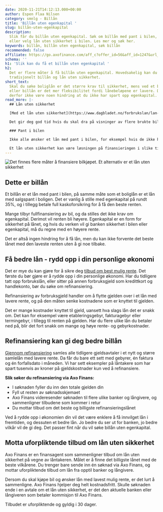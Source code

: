 ```yaml
---
date: 2020-11-21T14:12:13.000+00:00
author: Espen Flaa Nilsen
category: smnlg - Billån
title: 'Billån uten egenkapital '
slug: billån-uten-egenkapital
description:
  Slik får du billån uten egenkapital. Søk om billån med pant i bilen,
  eller velg lån uten sikkerhet i bilen. Les mer og søk her.
keywords: billån, billån uten egenkapital, søk billån
recommended: false
affiliate: https://go.axofinance.com/aff_c?offer_id=56&aff_id=1247&url_id=57&aff_sub=A68
schema: ''
h1: 'Slik kan du få et billån uten egenkapital '
h2:
  Det er flere måter å få billån uten egenkapital. Hovedsakelig kan du velge mellom
  tradisjonelt billån og lån uten sikkerhet.
short_text:
  Skal du søke boliglån er det større krav til sikkerhet, mens ved et båt-
  eller billån er det mer fleksibilitet fordi lånebeløpene er lavere. Det trenger
  derfor ikke være noen hindring at du ikke har spart opp egenkapital.
read_more: |-
  ## Lån uten sikkerhet

  [Med et lån uten sikkerhet](https://www.dagbladet.no/forbrukslan/lan-uten-sikkerhet) er det du som bestemmer hva pengene skal brukes til. Mange velger å bruke lånet på bil, garasjeplass, nye dekk, service eller annet de trenger til bilen. Hos Axo Finans er det helt gratis å søke lån uten sikkerhet, og etter at du mottar et tilbud har du 30 dagers betenkningstid.

  Det gir deg god tid hvis du skal dra på visninger av flere brukte biler, eller kanskje ikke helt har bestemt deg for å kjøpe bil. De fleste vil gjerne vite hvor mye de kan få i lån før de bestemmer seg for å gjennomføre kjøpet, og med Axo Finans kan du gjøre det.

  ### Pant i bilen

  Ikke alle ønsker et lån med pant i bilen, for eksempel hvis de ikke har spart opp egenkapitalen banken krever, eller i motsatt tilfelle: At bruktbilen har lavere verdi enn banken er interessert i å finansiere.

  Et lån uten sikkerhet kan være løsningen på finansieringen i slike tilfeller. Du bestemmer selv hva pengene skal gå til, og det stilles ikke krav om pant i bilen eller egenkapital.
---
```


![Det finnes flere måter å finansiere bilkjøpet. Et alternativ er et lån uten sikkerhet](/forbrukslan/img/billan-uten-egenkapital.jpg 'Søk billån uten egenkapital')

## Dette er billån

Et billån er et lån med pant i bilen, på samme måte som et boliglån er et lån med salgspant i boligen. Det er vanlig å stille med egenkapital på rundt 35%, og i tillegg betale full kaskoforsikring for å få den beste renten.

Mange tilbyr fullfinansiering av bil, og da stilles det ikke krav om egenkapital. Derimot vil renten bli høyere. Egenkapital er en form for sikkerhet på lånet, og hvis du verken vil gi banken sikkerhet i bilen eller egenkapital, må du regne med en høyere rente.

Det er altså ingen hindring for å få lån, men du kan ikke forvente det beste lånet med den laveste renten uten å gi noe tilbake.

## Få bedre lån - rydd opp i din personlige økonomi

Det er mye du kan gjøre for å sikre deg [tilbud om best mulig rente](https://www.dagbladet.no/forbrukslan/forbrukslan-rente). Det første du bør gjøre er å rydde opp i din personlige økonomi. Har du tidligere tatt opp forbrukslån, eller sitter på annen forbruksgjeld som kredittkort og handlekonto, bør du søke om refinansiering.

Refinansiering av forbruksgjeld handler om å flytte gjelden over i et lån med lavere rente, og på den måten senke kostnadene som er knyttet til gjelden.

Det er mange kostnader knyttet til gjeld, uansett hva slags lån det er snakk om. Det kan for eksempel være etableringsgebyr, fakturagebyr eller termingebyr, i tillegg til renten på gjelden. Har du flere ulike lån du betaler ned på, blir det fort snakk om mange og høye rente- og gebyrkostnader.

## Refinansiering kan gi deg bedre billån

[Gjennom refinansiering](https://www.dagbladet.no/forbrukslan/refinansiering) samles alle tidligere gjeldsavtaler i et nytt og større samlelån med lavere rente. Da får du bare ett sett med gebyrer, én faktura og én forfallsdato i måneden. Vi har sett eksempler på låntakere som har spart tusenvis av kroner på gjeldskostnader kun ved å refinansiere.

**Slik søker du refinansiering via Axo Finans:**

- I søknaden fyller du inn den totale gjelden din
- Fyll ut resten av søknadsskjemaet
- Axo Finans videresender søknaden til flere ulike banker og långivere, og sammenligner tilbudene som kommer i retur
- Du mottar tilbud om det beste og billigste refinansieringslånet

Ved å rydde opp i økonomien din vil det være enklere å få innvilget lån i fremtiden, og dessuten et bedre lån. Jo bedre du ser ut for banken, jo bedre vilkår vil de gi deg. Det passer fint når du vil søke billån uten egenkapital.

## Motta uforpliktende tilbud om lån uten sikkerhet

Axo Finans er en finansagent som sammenligner tilbud om lån uten sikkerhet på vegne av låntakeren. Målet er å finne det billigste lånet med de beste vilkårene. Du trenger bare sende inn én søknad via Axo Finans, og mottar uforpliktende tilbud om lån fra opptil <NumberOfBanks /></NumberOfBanks> banker og långivere.

Dersom du skal kjøpe bil og ønsker lån med lavest mulig rente, er det lurt å sammenligne. Axo Finans hjelper deg helt kostnadsfritt. Skulle søknaden ende i en avtale om et lån uten sikkerhet, er det den aktuelle banken eller långiveren som betaler kommisjon til Axo Finans.

Tilbudet er uforpliktende og gyldig i 30 dager.

<content-btn text="Søk billån her" :url="affiliate" rel="nofollow"></content-btn>
